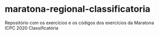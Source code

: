 # maratona-regional-classificatoria
 Repositório com os exercícios e os códigos dos exercícios da Maratona ICPC 2020 Classificatória
